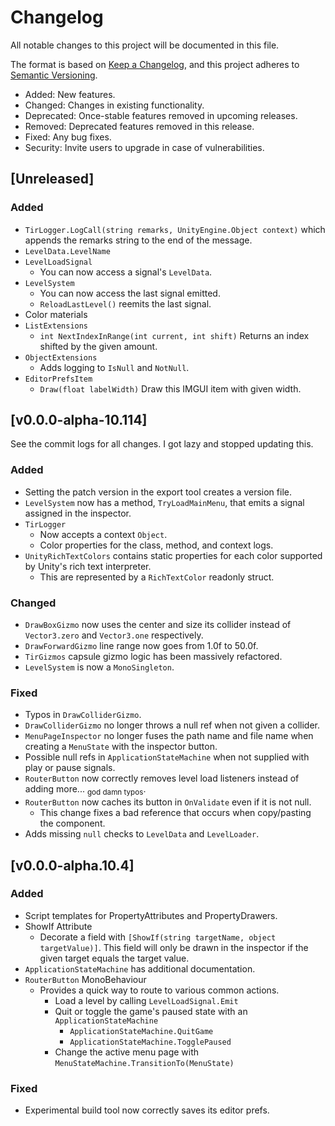 # Changelog

All notable changes to this project will be documented in this file.

The format is based on [Keep a Changelog](https://keepachangelog.com/en/1.0.0/),
and this project adheres to [Semantic Versioning](https://semver.org/spec/v2.0.0.html).

- Added:  New features.
- Changed:  Changes in existing functionality.
- Deprecated:  Once-stable features removed in upcoming releases.
- Removed:  Deprecated features removed in this release.
- Fixed:  Any bug fixes.
- Security:  Invite users to upgrade in case of vulnerabilities.

## [Unreleased]

### Added

- `TirLogger.LogCall(string remarks, UnityEngine.Object context)` which appends the remarks string to the end of the message.
- `LevelData.LevelName`
- `LevelLoadSignal`
  - You can now access a signal's `LevelData`.
- `LevelSystem`
  - You can now access the last signal emitted.
  - `ReloadLastLevel()` reemits the last signal.
- Color materials
- `ListExtensions`
  - `int NextIndexInRange(int current, int shift)` Returns an index shifted by the given amount.
- `ObjectExtensions`
  - Adds logging to `IsNull` and `NotNull`.
- `EditorPrefsItem`
  - `Draw(float labelWidth)` Draw this IMGUI item with given width.

## [v0.0.0-alpha-10.114]

See the commit logs for all changes.  I got lazy and stopped updating this.

### Added

- Setting the patch version in the export tool creates a version file.
- <code>LevelSystem</code> now has a method, <code>TryLoadMainMenu</code>, that emits a signal assigned in the inspector.
- <code>TirLogger</code>
  - Now accepts a context <code>Object</code>.
  - Color properties for the class, method, and context logs.
- <code>UnityRichTextColors</code> contains static properties for each color supported by Unity's rich text interpreter.
  - This are represented by a <code>RichTextColor</code> readonly struct.

### Changed

- <code>DrawBoxGizmo</code> now uses the center and size its collider instead of <code>Vector3.zero</code> and <code>Vector3.one</code> respectively.
- <code>DrawForwardGizmo</code> line range now goes from 1.0f to 50.0f.
- <code>TirGizmos</code> capsule gizmo logic has been massively refactored.
- <code>LevelSystem</code> is now a <code>MonoSingleton</code>.

### Fixed

- Typos in <code>DrawColliderGizmo</code>.
- <code>DrawColliderGizmo</code> no longer throws a null ref when not given a collider.
- <code>MenuPageInspector</code> no longer fuses the path name and file name when creating a <code>MenuState</code> with the inspector button.
- Possible null refs in <code>ApplicationStateMachine</code> when not supplied with play or pause signals.
- <code>RouterButton</code> now correctly removes level load listeners instead of adding more... <sub>god damn typos</sub>.
- <code>RouterButton</code> now caches its button in <code>OnValidate</code> even if it is not null.
  - This change fixes a bad reference that occurs when copy/pasting the component.
- Adds missing <code>null</code> checks to <code>LevelData</code> and <code>LevelLoader</code>.

## [v0.0.0-alpha.10.4]

### Added

- Script templates for PropertyAttributes and PropertyDrawers.
- ShowIf Attribute
  - Decorate a field with <code>[ShowIf(string targetName, object targetValue)]</code>.  This field will only be drawn in the inspector if the given target equals the target value.
- <code>ApplicationStateMachine</code> has additional documentation.
- <code>RouterButton</code> MonoBehaviour
  - Provides a quick way to route to various common actions.
    - Load a level by calling <code>LevelLoadSignal.Emit</code>
    - Quit or toggle the game's paused state with an <code>ApplicationStateMachine</code>
      - <code>ApplicationStateMachine.QuitGame</code>
      - <code>ApplicationStateMachine.TogglePaused</code>
    - Change the active menu page with <code>MenuStateMachine.TransitionTo(MenuState)</code>

### Fixed

- Experimental build tool now correctly saves its editor prefs.
